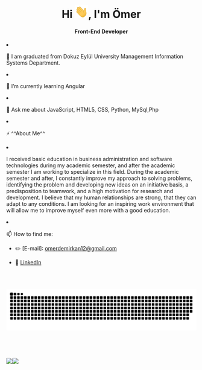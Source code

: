 <div align="center">
<h1 align="center">Hi <img width="35" src="https://github.com/1999AZZAR/1999AZZAR/blob/main/resources/img/waving.gif">, I'm Ömer</h1>
<h4 align="center">Front-End Developer </h4>
</div


- 🔭 I am graduated from Dokuz Eylül University Management Information Systems Department. 
- 🌱 I’m currently learning Angular
- 💬 Ask me about JavaScript, HTML5, CSS, Python, MySql,Php

- ⚡ ^^About Me^^
- 
     I received basic education in business administration and software technologies during my academic semester, and after the academic semester I am working to specialize in this field. During the academic semester and after, I constantly improve my approach to solving problems, identifying the problem and developing new ideas on an initiative basis, a predisposition to teamwork, and a high motivation for research and development. I believe that my human relationships are strong, that they can adapt to any conditions. I am looking for an inspiring work environment that will allow me to improve myself even more with a good education.

- 📫 How to find me: 
  - :pencil2: [E-mail]: omerdemirkan12@gmail.com
  - :office: [LinkedIn](https://www.linkedin.com/in/omerdemirkan/)
     
     <br><br>
     <div align="center">
  <a href="https://1999azzar.github.io/1999AZZAR/">
  <img  src="https://github.com/1999AZZAR/1999AZZAR/blob/main/resources/img/grid-snake.svg"
       alt="snake" /></a>
</div><br><br>
<br><br>
 <a href="https://github.com/omerdemiirkan"><img align="center" src="https://github-readme-stats.vercel.app/api?username=omerdemiirkan&theme=codeSTACKr" /></a><a href="https://github.com/omerdemiirkan"><img  align="center" src="https://github-readme-stats.vercel.app/api/top-langs/?username=omerdemiirkan&bg_color=0d1117&theme=algolia&text_color=FFFFFF&title_color=FFFFFF&hide_border=true&layout=compact&langs_count=10" /></a>
